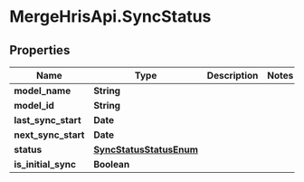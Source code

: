 # MergeHrisApi.SyncStatus

## Properties

Name | Type | Description | Notes
------------ | ------------- | ------------- | -------------
**model_name** | **String** |  | 
**model_id** | **String** |  | 
**last_sync_start** | **Date** |  | 
**next_sync_start** | **Date** |  | 
**status** | [**SyncStatusStatusEnum**](SyncStatusStatusEnum.md) |  | 
**is_initial_sync** | **Boolean** |  | 


